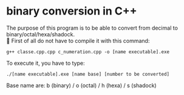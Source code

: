 # binary conversion in C++
The purpose of this program is to be able to convert from decimal to binary/octal/hexa/shadock.
</br>
🚧 First of all do not have to compile it with this command:

```
g++ classe.cpp.cpp c_numeration.cpp -o [name executable].exe
```

To execute it, you have to type:
```
./[name executable].exe [name base] [number to be converted]
```

Base name are: b (binary) / o (octal) / h (hexa) / s (shadock)
